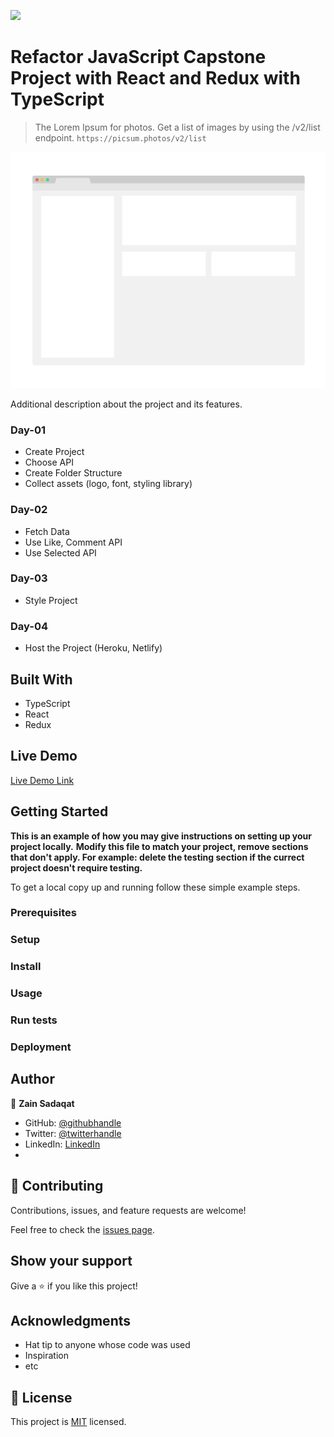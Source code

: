 ![](https://img.shields.io/badge/Microverse-blueviolet)

# Refactor JavaScript Capstone Project with React and Redux with TypeScript

> The Lorem Ipsum for photos. Get a list of images by using the /v2/list endpoint. `https://picsum.photos/v2/list `

![screenshot](./app_screenshot.png)

Additional description about the project and its features.

### Day-01

- Create Project
- Choose API
- Create Folder Structure
- Collect assets (logo, font, styling library)

### Day-02

- Fetch Data
- Use Like, Comment API
- Use Selected API

### Day-03

- Style Project

### Day-04

- Host the Project (Heroku, Netlify)

## Built With

- TypeScript
- React
- Redux

## Live Demo

[Live Demo Link](https://livedemo.com)

## Getting Started

**This is an example of how you may give instructions on setting up your project locally.**
**Modify this file to match your project, remove sections that don't apply. For example: delete the testing section if the currect project doesn't require testing.**

To get a local copy up and running follow these simple example steps.

### Prerequisites

### Setup

### Install

### Usage

### Run tests

### Deployment

## Author

👤 **Zain Sadaqat**

- GitHub: [@githubhandle](https://github.com/githubhandle)
- Twitter: [@twitterhandle](https://twitter.com/twitterhandle)
- LinkedIn: [LinkedIn](https://linkedin.com/in/linkedinhandle)
-

## 🤝 Contributing

Contributions, issues, and feature requests are welcome!

Feel free to check the [issues page](../../issues/).

## Show your support

Give a ⭐️ if you like this project!

## Acknowledgments

- Hat tip to anyone whose code was used
- Inspiration
- etc

## 📝 License

This project is [MIT](./MIT.md) licensed.
